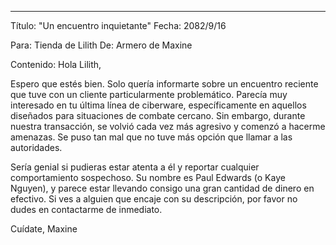 
---

Título: "Un encuentro inquietante"
Fecha: 2082/9/16

Para: Tienda de Lilith
De: Armero de Maxine

Contenido:
Hola Lilith,

Espero que estés bien. Solo quería informarte sobre un encuentro reciente que tuve con un cliente particularmente problemático. Parecía muy interesado en tu última línea de ciberware, específicamente en aquellos diseñados para situaciones de combate cercano. Sin embargo, durante nuestra transacción, se volvió cada vez más agresivo y comenzó a hacerme amenazas. Se puso tan mal que no tuve más opción que llamar a las autoridades.

Sería genial si pudieras estar atenta a él y reportar cualquier comportamiento sospechoso. Su nombre es Paul Edwards (o Kaye Nguyen), y parece estar llevando consigo una gran cantidad de dinero en efectivo. Si ves a alguien que encaje con su descripción, por favor no dudes en contactarme de inmediato.

Cuídate,
Maxine
